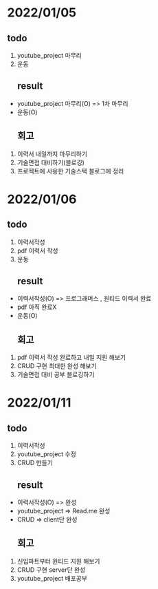# 2022/01/05
## todo
1. youtube_project 마무리
2. 운동
    ## result
* youtube_project 마무리(O) => 1차 마무리
* 운동(O)
    ## 회고
1. 이력서 내일까지 마무리하기
2. 기술면접 대비하기(블로깅)
3. 프로젝트에 사용한 기술스택 블로그에 정리

# 2022/01/06
## todo
1. 이력서작성
2. pdf 이력서 작성
2. 운동
    ## result
* 이력서작성(O) => 프로그래머스 , 원티드 이력서 완료
* pdf 아직 완료X
* 운동(O)
    ## 회고
1. pdf 이력서 작성 완료하고 내일 지원 해보기
2. CRUD 구현 최대한 완성 해보기
3. 기술면접 대비 공부 블로깅하기

# 2022/01/11
## todo
1. 이력서작성
2. youtube_project 수정
3. CRUD 만들기
    ## result
* 이력서작성(O) => 완성
* youtube_project => Read.me 완성
* CRUD => client단 완성
    ## 회고
1. 신입파트부터 원티드 지원 해보기
2. CRUD 구현 server단 완성
3. youtube_project 배포공부

